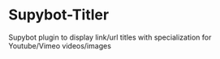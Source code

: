 Supybot-Titler
==============

Supybot plugin to display link/url titles with specialization for Youtube/Vimeo videos/images